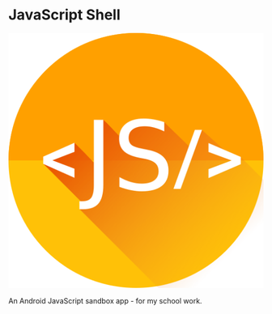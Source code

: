 # JavaScript Shell
![Icon](js-shell-icon.png)



An Android JavaScript sandbox app - for my school work.